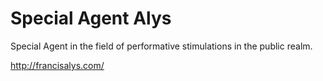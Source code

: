 Special Agent Alys
==============

Special Agent in the field of performative stimulations in the public realm.

http://francisalys.com/
